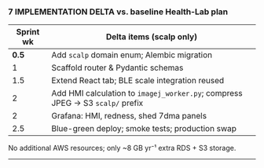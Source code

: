 ### 7  IMPLEMENTATION DELTA vs. baseline Health-Lab plan

| Sprint wk | Delta items (scalp only)                                                      |
| --------- | ----------------------------------------------------------------------------- |
| **0.5**   | Add `scalp` domain enum; Alembic migration                                    |
| 1         | Scaffold router & Pydantic schemas                                            |
| 1.5       | Extend React tab; BLE scale integration reused                                |
| 2         | Add HMI calculation to `imagej_worker.py`; compress JPEG → S3 `scalp/` prefix |
| 2         | Grafana: HMI, redness, shed 7dma panels                                       |
| 2.5       | Blue-green deploy; smoke tests; production swap                               |

No additional AWS resources; only ~8 GB yr⁻¹ extra RDS + S3 storage.

---
